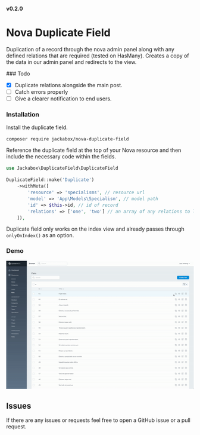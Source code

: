 **v0.2.0**

# Nova Duplicate Field

Duplication of a record through the nova admin panel along with any defined relations that are required (tested on HasMany). Creates a copy of the data in our admin panel and redirects to the view.

### Todo

- [x] Duplicate relations alongside the main post.
- [ ] Catch errors properly
- [ ] Give a clearer notification to end users.

### Installation

Install the duplicate field.

```
composer require jackabox/nova-duplicate-field
```

Reference the duplicate field at the top of your Nova resource and then include the necessary code within the fields.

```php
use Jackabox\DuplicateField\DuplicateField
```

```php
DuplicateField::make('Duplicate')
    ->withMeta([
        'resource' => 'specialisms', // resource url
        'model' => 'App\Models\Specialism', // model path
        'id' => $this->id, // id of record
        'relations' => ['one', 'two'] // an array of any relations to load (nullable).
    ]),
```

Duplicate field only works on the index view and already passes through `onlyOnIndex()` as an option.

### Demo

![Duplicate Field Image](./img/nova-duplicate-field-small.gif)

## Issues

If there are any issues or requests feel free to open a GitHub issue or a pull request.
